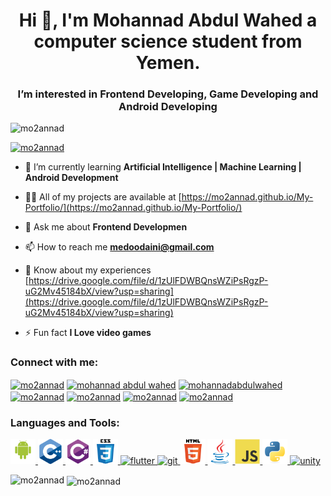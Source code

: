 <h1 align="center">Hi 👋, I'm Mohannad Abdul Wahed a computer science student from Yemen.</h1>
<h3 align="center">I’m interested in Frontend Developing, Game Developing and Android Developing</h3>

<p align="left"> <img src="https://komarev.com/ghpvc/?username=mo2annad&label=Profile%20views&color=0e75b6&style=flat" alt="mo2annad" /> </p>

<p align="left"> <a href="https://github.com/ryo-ma/github-profile-trophy"><img src="https://github-profile-trophy.vercel.app/?username=mo2annad" alt="mo2annad" /></a> </p>

- 🌱 I’m currently learning **Artificial Intelligence | Machine Learning | Android Development**

- 👨‍💻 All of my projects are available at [https://mo2annad.github.io/My-Portfolio/](https://mo2annad.github.io/My-Portfolio/)

- 💬 Ask me about **Frontend Developmen**

- 📫 How to reach me **medoodaini@gmail.com**

- 📄 Know about my experiences [https://drive.google.com/file/d/1zUlFDWBQnsWZiPsRgzP-uG2Mv45184bX/view?usp=sharing](https://drive.google.com/file/d/1zUlFDWBQnsWZiPsRgzP-uG2Mv45184bX/view?usp=sharing)

- ⚡ Fun fact **I Love video games**

<h3 align="left">Connect with me:</h3>
<p align="left">
<a href="https://twitter.com/mo2annad" target="blank"><img align="center" src="https://raw.githubusercontent.com/rahuldkjain/github-profile-readme-generator/master/src/images/icons/Social/twitter.svg" alt="mo2annad" height="30" width="40" /></a>
<a href="https://linkedin.com/in/mohannad abdul wahed" target="blank"><img align="center" src="https://raw.githubusercontent.com/rahuldkjain/github-profile-readme-generator/master/src/images/icons/Social/linked-in-alt.svg" alt="mohannad abdul wahed" height="30" width="40" /></a>
<a href="https://kaggle.com/mohannadabdulwahed" target="blank"><img align="center" src="https://raw.githubusercontent.com/rahuldkjain/github-profile-readme-generator/master/src/images/icons/Social/kaggle.svg" alt="mohannadabdulwahed" height="30" width="40" /></a>
<a href="https://fb.com/mo2annad" target="blank"><img align="center" src="https://raw.githubusercontent.com/rahuldkjain/github-profile-readme-generator/master/src/images/icons/Social/facebook.svg" alt="mo2annad" height="30" width="40" /></a>
<a href="https://instagram.com/mo2annad" target="blank"><img align="center" src="https://raw.githubusercontent.com/rahuldkjain/github-profile-readme-generator/master/src/images/icons/Social/instagram.svg" alt="mo2annad" height="30" width="40" /></a>
<a href="https://www.youtube.com/c/mo2annad" target="blank"><img align="center" src="https://raw.githubusercontent.com/rahuldkjain/github-profile-readme-generator/master/src/images/icons/Social/youtube.svg" alt="mo2annad" height="30" width="40" /></a>
<a href="https://discord.gg/mo2annad" target="blank"><img align="center" src="https://raw.githubusercontent.com/rahuldkjain/github-profile-readme-generator/master/src/images/icons/Social/discord.svg" alt="mo2annad" height="30" width="40" /></a>
</p>

<h3 align="left">Languages and Tools:</h3>
<p align="left"> <a href="https://developer.android.com" target="_blank" rel="noreferrer"> <img src="https://raw.githubusercontent.com/devicons/devicon/master/icons/android/android-original-wordmark.svg" alt="android" width="40" height="40"/> </a> <a href="https://www.w3schools.com/cpp/" target="_blank" rel="noreferrer"> <img src="https://raw.githubusercontent.com/devicons/devicon/master/icons/cplusplus/cplusplus-original.svg" alt="cplusplus" width="40" height="40"/> </a> <a href="https://www.w3schools.com/cs/" target="_blank" rel="noreferrer"> <img src="https://raw.githubusercontent.com/devicons/devicon/master/icons/csharp/csharp-original.svg" alt="csharp" width="40" height="40"/> </a> <a href="https://www.w3schools.com/css/" target="_blank" rel="noreferrer"> <img src="https://raw.githubusercontent.com/devicons/devicon/master/icons/css3/css3-original-wordmark.svg" alt="css3" width="40" height="40"/> </a> <a href="https://flutter.dev" target="_blank" rel="noreferrer"> <img src="https://www.vectorlogo.zone/logos/flutterio/flutterio-icon.svg" alt="flutter" width="40" height="40"/> </a> <a href="https://git-scm.com/" target="_blank" rel="noreferrer"> <img src="https://www.vectorlogo.zone/logos/git-scm/git-scm-icon.svg" alt="git" width="40" height="40"/> </a> <a href="https://www.w3.org/html/" target="_blank" rel="noreferrer"> <img src="https://raw.githubusercontent.com/devicons/devicon/master/icons/html5/html5-original-wordmark.svg" alt="html5" width="40" height="40"/> </a> <a href="https://www.java.com" target="_blank" rel="noreferrer"> <img src="https://raw.githubusercontent.com/devicons/devicon/master/icons/java/java-original.svg" alt="java" width="40" height="40"/> </a> <a href="https://developer.mozilla.org/en-US/docs/Web/JavaScript" target="_blank" rel="noreferrer"> <img src="https://raw.githubusercontent.com/devicons/devicon/master/icons/javascript/javascript-original.svg" alt="javascript" width="40" height="40"/> </a> <a href="https://www.python.org" target="_blank" rel="noreferrer"> <img src="https://raw.githubusercontent.com/devicons/devicon/master/icons/python/python-original.svg" alt="python" width="40" height="40"/> </a> <a href="https://unity.com/" target="_blank" rel="noreferrer"> <img src="https://www.vectorlogo.zone/logos/unity3d/unity3d-icon.svg" alt="unity" width="40" height="40"/> </a> </p>

<p><img align="left" src="https://github-readme-stats.vercel.app/api/top-langs?username=mo2annad&show_icons=true&locale=en&layout=compact" alt="mo2annad" /></p>

<p>&nbsp;<img align="center" src="https://github-readme-stats.vercel.app/api?username=mo2annad&show_icons=true&locale=en" alt="mo2annad" /></p>
